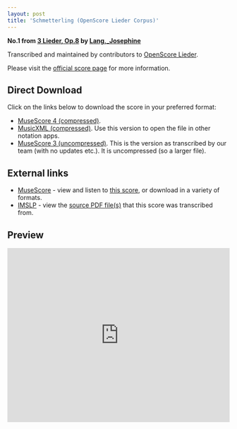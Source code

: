```yaml
---
layout: post
title: 'Schmetterling (OpenScore Lieder Corpus)'
---
```


__No.1 from [3 Lieder, Op.8](https://fourscoreandmore.org/openscore/lieder/Lang,_Josephine/3_Lieder,_Op.8/) by [Lang,_Josephine](https://fourscoreandmore.org/openscore/lieder/Lang,_Josephine)__

Transcribed and maintained by contributors to [OpenScore Lieder].

Please visit the [official score page] for more information.

[official score page]: https://musescore.com/openscore-lieder-corpus/scores/6088572
[OpenScore Lieder]: https://musescore.com/openscore-lieder-corpus

## Direct Download

Click on the links below to download the score in your preferred format:
- [MuseScore 4 (compressed)](https://github.com/openscore/lieder/blob/main/scores/Lang,_Josephine/3_Lieder,_Op.8/1_Schmetterling/lc6088572.mscz?raw=true).
- [MusicXML (compressed)](https://github.com/openscore/lieder/blob/main/scores/Lang,_Josephine/3_Lieder,_Op.8/1_Schmetterling/lc6088572.mxl?raw=true). Use this version to open the file in other notation apps.
- [MuseScore 3 (uncompressed)](https://github.com/openscore/lieder/blob/main/scores/Lang,_Josephine/3_Lieder,_Op.8/1_Schmetterling/lc6088572.mscx?raw=true). This is the version as transcribed by our team (with no updates etc.). It is uncompressed (so a larger file).

## External links

- [MuseScore] - view and listen to [this score][MuseScore], or download in a variety of formats.
- [IMSLP] - view the [source PDF file(s)][IMSLP] that this score was transcribed from.

[MuseScore]: https://musescore.com/score/6088572
[IMSLP]: https://imslp.org/wiki/Special:ReverseLookup/616461

## Preview

<iframe width="100%" height="394" src="https://musescore.com/openscore-lieder-corpus/scores/6088572/embed" frameborder="0" allowfullscreen allow="autoplay; fullscreen"></iframe>
